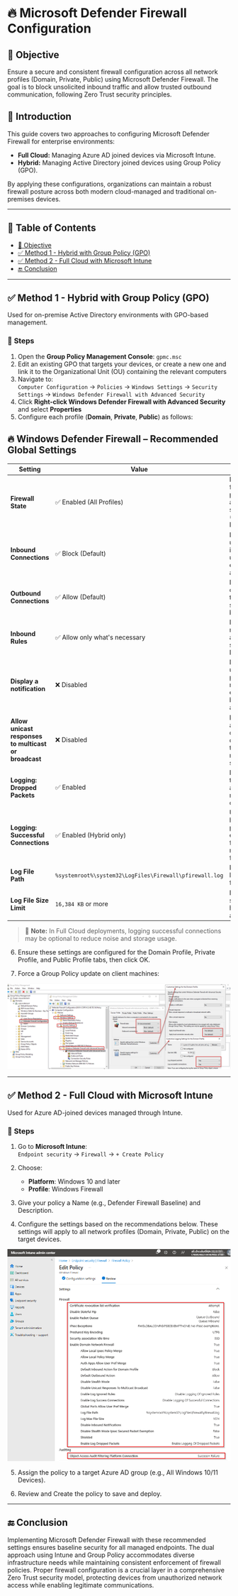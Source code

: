 # 🔥 Microsoft Defender Firewall Configuration

## 🎯 Objective

Ensure a secure and consistent firewall configuration across all network profiles (Domain, Private, Public) using Microsoft Defender Firewall. The goal is to block unsolicited inbound traffic and allow trusted outbound communication, following Zero Trust security principles.

## 📝 Introduction

This guide covers two approaches to configuring Microsoft Defender Firewall for enterprise environments:

- **Full Cloud:** Managing Azure AD joined devices via Microsoft Intune.  
- **Hybrid:** Managing Active Directory joined devices using Group Policy (GPO).

By applying these configurations, organizations can maintain a robust firewall posture across both modern cloud-managed and traditional on-premises devices.

---

## 📘 Table of Contents

* [🎯 Objective](#-objective)
* [✅ Method 1 - Hybrid with Group Policy (GPO)](#-method-1---hybrid-with-group-policy-gpo)
* [✅ Method 2 - Full Cloud with Microsoft Intune](#-method-2---full-cloud-with-microsoft-intune)
* [🔚 Conclusion](#-conclusion)
  
---

## ✅ Method 1 - Hybrid with Group Policy (GPO)

Used for on-premise Active Directory environments with GPO-based management.

### 🚀 **Steps**

1. Open the **Group Policy Management Console**: `gpmc.msc`
2. Edit an existing GPO that targets your devices, or create a new one and link it to the Organizational Unit (OU) containing the relevant computers
3. Navigate to:  
   `Computer Configuration` → `Policies` → `Windows Settings` → `Security Settings` → `Windows Defender Firewall with Advanced Security`
4. Click **Right-click Windows Defender Firewall with Advanced Security** and select **Properties**
5. Configure each profile (**Domain**, **Private**, **Public**) as follows:

## 🔥 Windows Defender Firewall – Recommended Global Settings

| Setting | Value | Description |
|---------|-------|-------------|
| **Firewall State** | ✅ Enabled (All Profiles) | Ensures firewall protection is active in all scenarios (Domain, Private, Public) |
| **Inbound Connections** | ✅ Block (Default) | Blocks all unsolicited incoming traffic unless explicitly allowed |
| **Outbound Connections** | ✅ Allow (Default) | Permits outbound traffic unless specifically blocked |
| **Inbound Rules** |  ✅ Allow only what's necessary | Define explicit rules for allowed services (e.g., RDP, SMB) |
| **Display a notification** | ❌ Disabled | Prevents unnecessary pop-ups and reduces exposure of blocked actions |
| **Allow unicast responses to multicast or broadcast** | ❌ Disabled | Prevents attackers from discovering devices through network scanning |
| **Logging: Dropped Packets** | ✅ Enabled | Helps in troubleshooting and auditing rejected connections |
| **Logging: Successful Connections** | ✅ Enabled (Hybrid only) | Useful in hybrid/on-prem environments for visibility, not required in full cloud |
| **Log File Path** | `%systemroot%\system32\LogFiles\Firewall\pfirewall.log` | Default location for firewall logs |
| **Log File Size Limit** | `16,384 KB` or more | Ensures sufficient history for auditing |

> 📝 **Note:** In Full Cloud deployments, logging successful connections may be optional to reduce noise and storage usage.

6. Ensure these settings are configured for the Domain Profile, Private Profile, and Public Profile tabs, then click OK.

7. Force a Group Policy update on client machines:

![GPO-Firewall](https://github.com/AliChoukatli/CyberShield-Enterprise/blob/main/04_AzureAD_Sync_%26_Endpoint_Security/Screenshots/GPO-Firewall.png)

---


## ✅ Method 2 - Full Cloud with Microsoft Intune

Used for Azure AD-joined devices managed through Intune.

### 🚀 **Steps**

1. Go to **Microsoft Intune**:  
   `Endpoint security` → `Firewall` → `+ Create Policy`
2. Choose:
   - **Platform**: Windows 10 and later  
   - **Profile**: Windows Firewall

3. Give your policy a Name (e.g., Defender Firewall Baseline) and Description.
4. Configure the settings based on the recommendations below. These settings will apply to all network profiles (Domain, Private, Public) on the target devices.

![Firewall_Setting](https://github.com/AliChoukatli/CyberShield-Enterprise/blob/main/04_AzureAD_Sync_%26_Endpoint_Security/Screenshots/Firewall_Setting.png)

5. Assign the policy to a target Azure AD group (e.g., All Windows 10/11 Devices).

6. Review and Create the policy to save and deploy.

---

## 🔚 Conclusion

Implementing Microsoft Defender Firewall with these recommended settings ensures baseline security for all managed endpoints. The dual approach using Intune and Group Policy accommodates diverse infrastructure needs while maintaining consistent enforcement of firewall policies. Proper firewall configuration is a crucial layer in a comprehensive Zero Trust security model, protecting devices from unauthorized network access while enabling legitimate communications.

